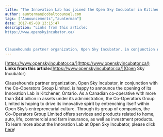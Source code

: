 ```yaml
---
title: "The Innovation Lab has joined the Open Sky Incubator in Kitchener, Ontario in conjunction with the Co-Operators Group Limited with goal of driving innovation in the financial services sector!"
author: aunterman@cobaltcounsel.com
tags: ["Announcements","aunterman"]
date: 2017-05-08 13:15:47
description: "Links from this article:
https://www.openskyincubator.ca/



Clausehounds partner organization, Open Sky Incubator, in conjunction with the Co-..."
---
```


[https://www.openskyincubator.ca/](https://www.openskyincubator.ca/)
**Links from this article:**[https://www.openskyincubator.ca/](Open Sky Incubator)

Clausehounds partner organization, Open Sky Incubator, in conjunction with the Co-Operators Group Limited, is happy to announce the opening of its Innovation Lab in Kitchener, Ontario. As a Canadian co-operative with more than $44 billion in assets under its administration, the Co-Operators Group Limited is hoping to drive its innovative spirit by entrenching itself within Open Sky’s entrepreneurial culture. Through its group of companies, the Co-Operators Group Limited offers services and products related to home, auto, life, commercial and farm insurance, as well as investment products.  To learn more about the Innovation Lab at Open Sky Incubator, please click [here](https://www.openskyincubator.ca/2017/03/16/co-operators-launches-innovation-lab-open-sky-incubator/)!
